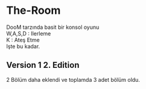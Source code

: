 # The-Room
DooM tarzında basit bir konsol oyunu <br>
W,A,S,D : Ilerleme <br>
K : Ateş Etme <br>
Işte bu kadar.
<h2>Version 1 2. Edition</h2>
<p>2 Bölüm daha eklendi ve toplamda 3 adet bölüm oldu.</p>

